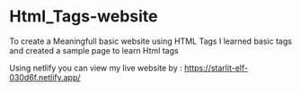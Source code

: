 # Html_Tags-website
To create a Meaningfull basic  website using HTML Tags 
I learned basic tags and created a sample page to learn Html tags

Using netlify you can view my live website by : https://starlit-elf-030d6f.netlify.app/


